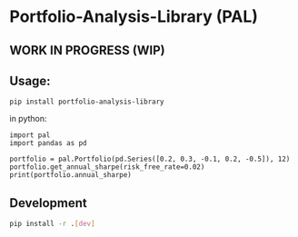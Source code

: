 # Portfolio-Analysis-Library (PAL)

## WORK IN PROGRESS (WIP)

## Usage:
```
pip install portfolio-analysis-library
```

in python:
```
import pal
import pandas as pd

portfolio = pal.Portfolio(pd.Series([0.2, 0.3, -0.1, 0.2, -0.5]), 12)
portfolio.get_annual_sharpe(risk_free_rate=0.02)
print(portfolio.annual_sharpe)
```

## Development
```bash
pip install -r .[dev]
```
